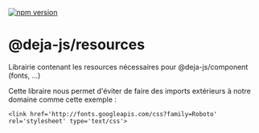 [![npm version](https://badge.fury.io/js/%40deja-js%2Fresources.svg)](https://www.npmjs.com/package/@deja-js/resources)

# @deja-js/resources

Librairie contenant les resources nécessaires pour @deja-js/component (fonts, ...)

Cette libraire nous permet d'éviter de faire des imports extérieurs à notre domaine comme cette exemple :
```
<link href='http://fonts.googleapis.com/css?family=Roboto' rel='stylesheet' type='text/css'>
```
